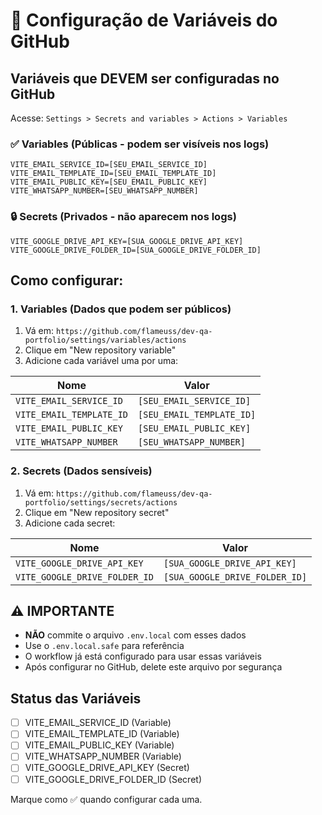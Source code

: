 # 🔐 Configuração de Variáveis do GitHub

## Variáveis que DEVEM ser configuradas no GitHub

Acesse: `Settings > Secrets and variables > Actions > Variables`

### ✅ Variables (Públicas - podem ser visíveis nos logs)

```
VITE_EMAIL_SERVICE_ID=[SEU_EMAIL_SERVICE_ID]
VITE_EMAIL_TEMPLATE_ID=[SEU_EMAIL_TEMPLATE_ID]
VITE_EMAIL_PUBLIC_KEY=[SEU_EMAIL_PUBLIC_KEY]
VITE_WHATSAPP_NUMBER=[SEU_WHATSAPP_NUMBER]
```

### 🔒 Secrets (Privados - não aparecem nos logs)

```
VITE_GOOGLE_DRIVE_API_KEY=[SUA_GOOGLE_DRIVE_API_KEY]
VITE_GOOGLE_DRIVE_FOLDER_ID=[SUA_GOOGLE_DRIVE_FOLDER_ID]
```

## Como configurar:

### 1. Variables (Dados que podem ser públicos)
1. Vá em: `https://github.com/flameuss/dev-qa-portfolio/settings/variables/actions`
2. Clique em "New repository variable"
3. Adicione cada variável uma por uma:

| Nome | Valor |
|------|--------|
| `VITE_EMAIL_SERVICE_ID` | `[SEU_EMAIL_SERVICE_ID]` |
| `VITE_EMAIL_TEMPLATE_ID` | `[SEU_EMAIL_TEMPLATE_ID]` |
| `VITE_EMAIL_PUBLIC_KEY` | `[SEU_EMAIL_PUBLIC_KEY]` |
| `VITE_WHATSAPP_NUMBER` | `[SEU_WHATSAPP_NUMBER]` |

### 2. Secrets (Dados sensíveis)
1. Vá em: `https://github.com/flameuss/dev-qa-portfolio/settings/secrets/actions`
2. Clique em "New repository secret"
3. Adicione cada secret:

| Nome | Valor |
|------|--------|
| `VITE_GOOGLE_DRIVE_API_KEY` | `[SUA_GOOGLE_DRIVE_API_KEY]` |
| `VITE_GOOGLE_DRIVE_FOLDER_ID` | `[SUA_GOOGLE_DRIVE_FOLDER_ID]` |

## ⚠️ IMPORTANTE

- **NÃO** commite o arquivo `.env.local` com esses dados
- Use o `.env.local.safe` para referência
- O workflow já está configurado para usar essas variáveis
- Após configurar no GitHub, delete este arquivo por segurança

## Status das Variáveis

- [ ] VITE_EMAIL_SERVICE_ID (Variable)
- [ ] VITE_EMAIL_TEMPLATE_ID (Variable)  
- [ ] VITE_EMAIL_PUBLIC_KEY (Variable)
- [ ] VITE_WHATSAPP_NUMBER (Variable)
- [ ] VITE_GOOGLE_DRIVE_API_KEY (Secret)
- [ ] VITE_GOOGLE_DRIVE_FOLDER_ID (Secret)

Marque como ✅ quando configurar cada uma.
